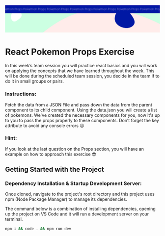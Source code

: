 <h1 align="center">
  <a href="">
    <img src="/src/assets/pokemon-props.svg" alt="Boiler Plate">
  </a>
</h1>

# React Pokemon Props Exercise

In this week’s team session you will practice react basics and you will work on applying the concepts that we have learned throughout the week. This will be done during the scheduled team session, you decide in the team if to do it in small groups or pairs.

### Instructions:

Fetch the data from a JSON File and pass down the data from the parent component to its child component. Using the data.json you will create a list of pokemons. We've created the necessary components for you, now it's up to you to pass the props properly to these components. Don’t forget the key attribute to avoid any console errors 😉

### Hint:

If you look at the last question on the Props section, you will have an example on how to approach this exercise 😎

## Getting Started with the Project

### Dependency Installation & Startup Development Server:

Once cloned, navigate to the project's root directory and this project uses npm (Node Package Manager) to manage its dependencies.

The command below is a combination of installing dependencies, opening up the project on VS Code and it will run a development server on your terminal.

```bash
npm i && code . && npm run dev
```
